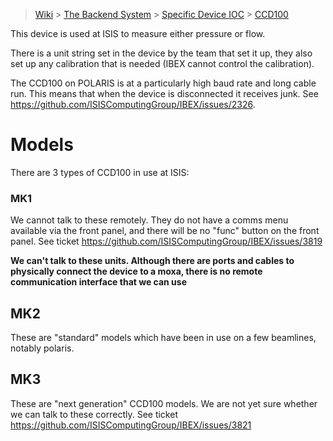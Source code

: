 > [Wiki](Home) > [The Backend System](The-Backend-System) > [Specific Device IOC](Specific-Device-IOC) > [CCD100](CCD100)

This device is used at ISIS to measure either pressure or flow.

There is a unit string set in the device by the team that set it up, they also set up any calibration that is needed (IBEX cannot control the calibration).

The CCD100 on POLARIS is at a particularly high baud rate and long cable run. This means that when the device is disconnected it receives junk. See https://github.com/ISISComputingGroup/IBEX/issues/2326.


# Models

There are 3 types of CCD100 in use at ISIS:

### MK1

We cannot talk to these remotely. They do not have a comms menu available via the front panel, and there will be no "func" button on the front panel. See ticket https://github.com/ISISComputingGroup/IBEX/issues/3819

**We can't talk to these units. Although there are ports and cables to physically connect the device to a moxa, there is no remote communication interface that we can use**

## MK2

These are "standard" models which have been in use on a few beamlines, notably polaris.

## MK3

These are "next generation" CCD100 models. We are not yet sure whether we can talk to these correctly. See ticket https://github.com/ISISComputingGroup/IBEX/issues/3821